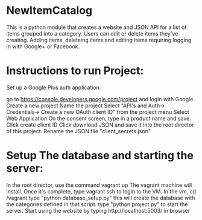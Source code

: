 # NewItemCatalog
This is a python module that creates a website and JSON API for a list of items grouped into a category. Users can edit or delete items they've creating. Adding items, deleteing items and editing items requiring logging in with Google+ or Facebook.

# Instructions to run Project:

   Set up a Google Plus auth application.

go to https://console.developers.google.com/project and login with Google.
Create a new project
Name the project
Select "API's and Auth-> Credentials-> Create a new OAuth client ID" from the project menu
Select Web Application
On the consent screen, type in a product name and save.
Click create client ID
Click download JSON and save it into the root director of this project.
Rename the JSON file "client_secrets.json"

# Setup The database and starting the server:

In the root director, use the command vagrant up
The vagrant machine will install.
Once it's complete, type vagrant ssh to login to the VM.
In the vm, cd /vagrant
type "python database_setup.py" this will create the database with the categories defined in that script.
type "python project.py" to start the server.
Start using the website by typing http://localhost:5003/ in browser
